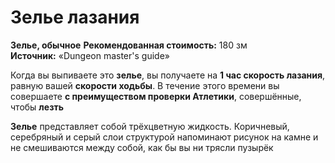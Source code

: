 # Зелье лазания

**Зелье, обычное**
**Рекомендованная стоимость:** 180 зм
**Источник:** «Dungeon master's guide»

Когда вы выпиваете это **зелье**, вы получаете на **1 час скорость лазания**, равную вашей **скорости ходьбы**. В течение этого времени вы совершаете **с преимуществом проверки Атлетики**, совершённые, чтобы **лезть**

**Зелье** представляет собой трёхцветную жидкость. Коричневый, серебряный и серый слои структурой напоминают рисунок на камне и не смешиваются между собой, как бы вы ни трясли пузырёк